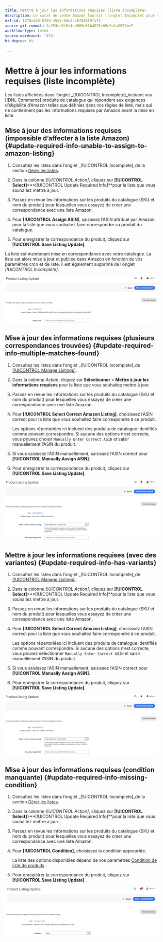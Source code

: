 ```yaml
---
title: Mettre à jour les informations requises (liste incomplète)
description: Le canal de vente Amazon fournit l’onglet Incomplet pour surveiller les produits du catalogue de commerce qui ne contiennent pas les informations requises par Amazon.
exl-id: f278cd50-8f04-452e-b9c2-c87820f9faf2
source-git-commit: 2c753ec5f6f4cd509e61b4875e09e9a1a2577ee7
workflow-type: tm+mt
source-wordcount: '473'
ht-degree: 0%

---
```


# Mettre à jour les informations requises (liste incomplète)

Les listes affichées dans l’onglet _[!UICONTROL Incomplete]_incluent vos [!DNL Commerce] produits de catalogue qui répondent aux exigences d’éligibilité d’Amazon telles que définies dans vos règles de liste, mais qui ne contiennent pas les informations requises par Amazon avant la mise en liste.

## Mise à jour des informations requises (impossible d’affecter à la liste Amazon) {#update-required-info-unable-to-assign-to-amazon-listing}

1. Consultez les listes dans l’onglet _[!UICONTROL Incomplete]_de la section [Gérer les listes](./managing-product-listings.md).

1. Dans la colonne _[!UICONTROL Action]_, cliquez sur **[!UICONTROL Select]**>**[!UICONTROL Update Required Info]**pour la liste que vous souhaitez mettre à jour.

1. Passez en revue les informations sur les produits du catalogue (SKU et nom du produit) pour lesquelles vous essayez de créer une correspondance avec une liste Amazon.

1. Pour **[!UICONTROL Assign ASIN]**, saisissez l’ASIN attribué par Amazon pour la liste que vous souhaitez faire correspondre au produit du catalogue.

1. Pour enregistrer la correspondance du produit, cliquez sur **[!UICONTROL Save Listing Update]**.

La liste est maintenant mise en correspondance avec votre catalogue. La liste est alors mise à jour et publiée dans Amazon en fonction de vos paramètres cron et de liste. Il est également supprimé de l’onglet _[!UICONTROL Incomplete]_.

![Affectez manuellement ASIN pour qu’il n’y ait aucune correspondance de liste.](assets/amazon-listing-update-assign-asin.png)

## Mise à jour des informations requises (plusieurs correspondances trouvées) {#update-required-info-multiple-matches-found}

1. Consultez les listes dans l’onglet _[!UICONTROL Incomplete]_de [[!UICONTROL Manage Listings]](./managing-product-listings.md).

1. Dans la colonne _Action_, cliquez sur **Sélectionner** > **Mettre à jour les informations requises** pour la liste que vous souhaitez mettre à jour.

1. Passez en revue les informations sur les produits du catalogue (SKU et nom du produit) pour lesquelles vous essayez de créer une correspondance avec une liste Amazon.

1. Pour **[!UICONTROL Select Correct Amazon Listing]**, choisissez l’ASIN correct pour la liste que vous souhaitez faire correspondre à ce produit.

   Les options répertoriées ici incluent des produits de catalogue identifiés comme pouvant correspondre. Si aucune des options n’est correcte, vous pouvez choisir `Manually Enter Correct ASIN` et saisir manuellement l’ASIN du produit.

1. Si vous saisissez l’ASIN manuellement, saisissez l’ASIN correct pour **[!UICONTROL Manually Assign ASIN]**.

1. Pour enregistrer la correspondance du produit, cliquez sur **[!UICONTROL Save Listing Update]**.

![Sélection manuelle d’ASIN parmi plusieurs correspondances possibles](assets/amazon-listing-update-multiple-matches.png)

## Mettre à jour les informations requises (avec des variantes) {#update-required-info-has-variants}

1. Consultez les listes dans l’onglet _[!UICONTROL Incomplete]_de [[!UICONTROL Manage Listings]](./managing-product-listings.md).

1. Dans la colonne _[!UICONTROL Action]_, cliquez sur **[!UICONTROL Select]**>**[!UICONTROL Update Required Info]**pour la liste que vous souhaitez mettre à jour.

1. Passez en revue les informations sur les produits du catalogue (SKU et nom du produit) pour lesquelles vous essayez de créer une correspondance avec une liste Amazon.

1. Pour **[!UICONTROL Select Correct Amazon Listing]**, choisissez l’ASIN correct pour la liste que vous souhaitez faire correspondre à ce produit.

   Les options répertoriées ici incluent des produits de catalogue identifiés comme pouvant correspondre. Si aucune des options n’est correcte, vous pouvez sélectionner `Manually Enter Correct ASIN` et saisir manuellement l’ASIN du produit.

1. Si vous saisissez l’ASIN manuellement, saisissez l’ASIN correct pour **[!UICONTROL Manually Assign ASIN]**.

1. Pour enregistrer la correspondance du produit, cliquez sur **[!UICONTROL Save Listing Update]**.

![Sélection manuelle d’ASIN parmi les correspondances de variantes possibles](assets/amazon-listing-update-multiple-matches.png)

## Mise à jour des informations requises (condition manquante) {#update-required-info-missing-condition}

1. Consultez les listes dans l’onglet _[!UICONTROL Incomplete]_de la section [Gérer les listes](./managing-product-listings.md).

1. Dans la colonne _[!UICONTROL Action]_, cliquez sur **[!UICONTROL Select]**>**[!UICONTROL Update Required Info]**pour la liste que vous souhaitez mettre à jour.

1. Passez en revue les informations sur les produits du catalogue (SKU et nom du produit) pour lesquelles vous essayez de créer une correspondance avec une liste Amazon.

1. Pour **[!UICONTROL Condition]**, choisissez la condition appropriée.

   La liste des options disponibles dépend de vos paramètres [Condition de liste de produits](./product-listing-condition.md) .

1. Pour enregistrer la correspondance du produit, cliquez sur **[!UICONTROL Save Listing Update]** .

![Mettre à jour manuellement la condition manquante](assets/amazon-update-listing-missing-condition.png)
